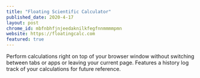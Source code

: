 ```yaml
---
title: "Floating Scientific Calculator"
published_date: 2020-4-17
layout: post
chrome_id: mbfnbhfjnjeedaknilkfegfnnmmmmpmn
website: https://floatingcalc.com
featured: true
---
```


Perform calculations right on top of your browser window without switching between tabs or apps or leaving your current page. Features a history log track of your calculations for future reference.